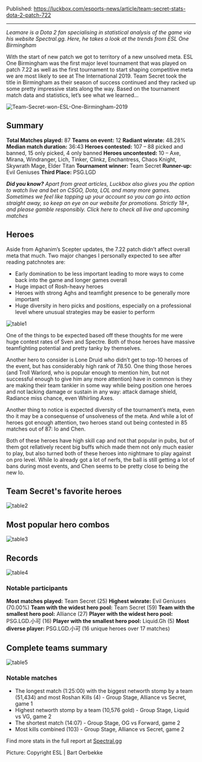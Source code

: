 Published: https://luckbox.com/esports-news/article/team-secret-stats-dota-2-patch-722

---

*Leamare is a Dota 2 fan specialising in statistical analysis of the game via his website Spectral.gg. Here, he takes a look at the trends from ESL One Birmingham*

With the start of new patch we got to territory of a new unsolved meta. ESL One Birmingham was the first major level tournament that was played on patch 7.22 as well as the first tournament to start shaping competitive meta we are most likely to see at The International 2019. Team Secret took the title in Birmingham as their season of success continued and they racked up some pretty impressive stats along the way. Based on the tournament match data and statistics, let’s see what we learned...

![Team-Secret-won-ESL-One-Birmingham-2019](https://luckbox.com/esports-news/content/images/2019/07/Team-Secret-won-ESL-One-Birmingham-2019.jpg)

## Summary

**Total Matches played:** 87
**Teams on event:** 12
**Radiant winrate:** 48.28%
**Median match duration:** 36:43
**Heroes contested:** 107 – 88 picked and banned, 15 only picked, 4 only banned
**Heroes uncontested:** 10 – Axe, Mirana, Windranger, Lich, Tinker, Clinkz, Enchantress, Chaos Knight, Skywrath Mage, Elder Titan
**Tournament winner:** Team Secret
**Runner-up:** Evil Geniuses
**Third Place:** PSG.LGD

***Did you know?** Apart from great articles, Luckbox also gives you the option to watch live and bet on CSGO, Dota, LOL and many more games. Sometimes we feel like topping up your account so you can go into action straight away, so keep an eye on our website for promotions. Strictly 18+, and please gamble responsibly. Click here to check all live and upcoming matches*

## Heroes

Aside from Aghanim’s Scepter updates, the 7.22 patch didn’t affect overall meta that much. Two major changes I personally expected to see after reading patchnotes are:

- Early domination to be less important leading to more ways to come back into the game and longer games overall
- Huge impact of Rosh-heavy heroes
- Heroes with strong Aghs and teamfight presence to be generally more important
- Huge diversity in hero picks and positions, especially on a professional level where unusual strategies may be easier to perform

![table1](https://luckbox.com/esports-news/content/images/2019/07/table1.png)

One of the things to be expected based off these thoughts for me were huge contest rates of Sven and Spectre. Both of those heroes have massive teamfighting potential and pretty tanky by themselves.

Another hero to consider is Lone Druid who didn’t get to top-10 heroes of the event, but has considerably high rank of 78.50. One thing those heroes (and Troll Warlord, who is popular enough to mention him, but not successful enough to give him any more attention) have in common is they are making their team tankier in some way while being position one heroes and not lacking damage or sustain in any way: attack damage shield, Radiance miss chance, even Whirling Axes.

Another thing to notice is expected diversity of the tournament’s meta, even tho it may be a consequense of unsolveness of the meta. And while a lot of heroes got enough attention, two heroes stand out being contested in 85 matches out of 87: Io and Chen.

Both of these heroes have high skill cap and not that popular in pubs, but of them got rellatively recent big buffs which made them not only much easier to play, but also turned both of these heroes into nightmare to play against on pro level. While Io already got a lot of nerfs, the ball is still getting a lot of bans during most events, and Chen seems to be pretty close to being the new Io.

## Team Secret's favorite heroes

![table2](https://luckbox.com/esports-news/content/images/2019/07/table2.png)

## Most popular hero combos

![table3](https://luckbox.com/esports-news/content/images/2019/07/table3.png)

## Records

![table4](https://luckbox.com/esports-news/content/images/2019/07/table4.png)

### Notable participants

**Most matches played:** Team Secret (25)
**Highest winrate:** Evil Geniuses (70.00%)
**Team with the widest hero pool:** Team Secret (59)
**Team with the smallest hero pool:** Alliance (27)
**Player with the widest hero pool:** PSG.LGD.小可 (16)
**Player with the smallest hero pool:** Liquid.Gh (5)
**Most diverse player:** PSG.LGD.小可 (16 unique heroes over 17 matches)

## Complete teams summary

![table5](https://luckbox.com/esports-news/content/images/2019/07/table5.png)

### Notable matches

- The longest match (1:25:00) with the biggest networth stomp by a team (51,434) and most Roshan Kills (4) - Group Stage, Alliance vs Secret, game 1
- Highest networth stomp by a team (10,576 gold) - Group Stage, Liquid vs VG, game 2
- The shortest match (14:07) - Group Stage, OG vs Forward, game 2
- Most kills combined (103) - Group Stage, Alliance vs Secret, game 2

Find more stats in the full report at [Spectral.gg](https://stats.spectral.gg/lrg2/?league=esl_one_birmingham_2019_lan)

Picture: Copyright ESL | Bart Oerbekke